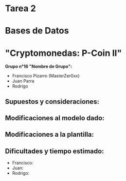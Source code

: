 # Tarea 2
# Bases de Datos
# "Cryptomonedas: P-Coin II"

**Grupo n°16 "Nombre de Grupo":**
- Francisco Pizarro (MasterZer0xx)
- Juan Parra
- Rodrigo 


## Supuestos y consideraciones:


## Modificaciones al modelo dado:

## Modificaciones a la plantilla:

## Dificultades y tiempo estimado:

- Francisco:
- Juan: 
- Rodrigo: 



